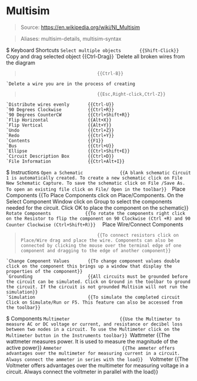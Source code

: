 # Multisim

> Source: https://en.wikipedia.org/wiki/NI_Multisim

> Aliases: multisim-details, multisim-syntax

$ Keyboard Shortcuts
    `Select multiple objects       {{Shift-Click}} 
    `Copy and drag selected object {{Ctrl-Drag}} 
    `Delete all broken wires from the diagram
>                                  {{Ctrl-B}} 
    `Delete a wire you are in the process of creating
>                                  {{Esc,Right-click,Ctrl-Z}} 
    `Distribute wires evenly       {{Ctrl-U}} 
    `90 Degrees Clockwise          {{Ctrl+R}} 
    `90 Degrees CounterCW          {{Ctrl+Shift+R}} 
    `Flip Horizontal               {{Alt+X}} 
    `Flip Vertical                 {{Alt+Y}} 
    `Undo                          {{Ctrl+Z}} 
    `Redo                          {{Ctrl+Y}} 
    `Contents                      {{F1}} 
    `Bus                           {{Ctrl+U}} 
    `Ellipse                       {{Ctrl+Shift+E}} 
    `Circuit Description Box       {{Ctrl+D}} 
    `File Information              {{Ctrl+Alt+I}} 

$ Instructions
    `Open a Schematic              {{A blank schematic Circuit 1 is automatically created. To create a new schematic click on File New Schematic Capture. To save the schematic click on File /Save As. To open an existing file click on File/ Open in the toolbar}} 
    `Place Components              {{To Place Components click on Place/Components. On the Select Component Window click on Group to select the components needed for the circuit. Click OK to place the component on the schematic}} 
    `Rotate Components             {{To rotate the components right click on the Resistor to flip the component on 90 Clockwise (Ctrl +R) and 90 Counter Clockwise (Ctrl+Shift+R)}} 
    ` Place Wire/Connect Components
>                                  {{To connect resistors click on Place/Wire drag and place the wire. Components can also be connected by clicking the mouse over the terminal edge of one component and dragging to the edge of another component}} 
    `Change Component Values       {{To change component values double click on the component this brings up a window that display the properties of the component}} 
    `Grounding                     {{All circuits must be grounded before the circuit can be simulated. Click on Ground in the toolbar to ground the circuit. If the circuit is not grounded Multisim will not run the simulation}} 
    `Simulation                    {{To simulate the completed circuit Click on Simulate/Run or F5. This feature can also be accessed from the toolbar}} 

$ Components
    ` Multimeter                   {{Use the Multimeter to measure AC or DC voltage or current, and resistance or decibel loss between two nodes in a circuit. To use the Multimeter click on the Multimeter button in the Instruments toolbar}} 
    `Wattmeter                     {{The wattmeter measures power. It is used to measure the magnitude of the active power}} 
    `Ammeter                       {{The ammeter offers advantages over the multimeter for measuring current in a circuit. Always connect the ammeter in series with the load}} 
    ` Voltmeter                    {{The Voltmeter offers advantages over the multimeter for measuring voltage in a circuit. Always connect the voltmeter in parallel with the load}} 


